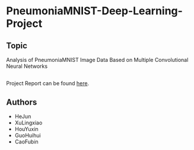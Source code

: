 # PneumoniaMNIST-Deep-Learning-Project
## Topic
Analysis of PneumoniaMNIST Image Data Based on Multiple Convolutional Neural Networks
##
Project Report can be found [here](https://github.com/hejuncuc/PneumoniaMNIST-Deep-Learning-Project/blob/main/%E6%8A%A5%E5%91%8A-%E8%B4%BA%E5%90%9B%20%E5%BE%90%E6%A3%B1%E9%9C%84%20%E9%83%AD%E6%85%A7%E6%85%A7%20%E4%BE%AF%E5%AE%87%E6%AC%A3%20%E6%9B%B9%E7%A6%8F%E6%BB%A8.pdf).
## Authors
* HeJun
* XuLingxiao
* HouYuxin
* GuoHuihui
* CaoFubin
